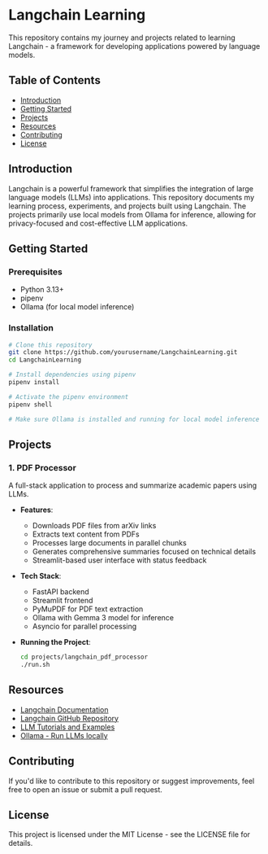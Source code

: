 # Langchain Learning

This repository contains my journey and projects related to learning Langchain - a framework for developing applications powered by language models.

## Table of Contents

- [Introduction](#introduction)
- [Getting Started](#getting-started)
- [Projects](#projects)
- [Resources](#resources)
- [Contributing](#contributing)
- [License](#license)

## Introduction

Langchain is a powerful framework that simplifies the integration of large language models (LLMs) into applications. This repository documents my learning process, experiments, and projects built using Langchain. The projects primarily use local models from Ollama for inference, allowing for privacy-focused and cost-effective LLM applications.

## Getting Started

### Prerequisites

- Python 3.13+
- pipenv
- Ollama (for local model inference)

### Installation

```bash
# Clone this repository
git clone https://github.com/yourusername/LangchainLearning.git
cd LangchainLearning

# Install dependencies using pipenv
pipenv install

# Activate the pipenv environment
pipenv shell

# Make sure Ollama is installed and running for local model inference
```

## Projects
### 1. PDF Processor

A full-stack application to process and summarize academic papers using LLMs.

- **Features**:
    - Downloads PDF files from arXiv links
    - Extracts text content from PDFs
    - Processes large documents in parallel chunks
    - Generates comprehensive summaries focused on technical details
    - Streamlit-based user interface with status feedback

- **Tech Stack**:
    - FastAPI backend
    - Streamlit frontend
    - PyMuPDF for PDF text extraction
    - Ollama with Gemma 3 model for inference
    - Asyncio for parallel processing

- **Running the Project**:
    ```bash
    cd projects/langchain_pdf_processor
    ./run.sh
    ```

## Resources

- [Langchain Documentation](https://python.langchain.com/docs/get_started/introduction)
- [Langchain GitHub Repository](https://github.com/hwchase17/langchain)
- [LLM Tutorials and Examples](https://www.pinecone.io/learn/series/langchain/)
- [Ollama - Run LLMs locally](https://ollama.com/)

## Contributing

If you'd like to contribute to this repository or suggest improvements, feel free to open an issue or submit a pull request.

## License

This project is licensed under the MIT License - see the LICENSE file for details.
